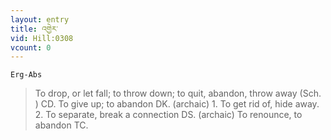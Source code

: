 ```yaml
---
layout: entry
title: འགྱེར་
vid: Hill:0308
vcount: 0
---
```

`Erg-Abs`
> To drop, or let fall; to throw down; to quit, abandon, throw away (Sch\.
) CD\.
 To give up; to abandon DK\.
 (archaic) 1\.
 To get rid of, hide away\.
 2\.
 To separate, break a connection DS\.
 (archaic) To renounce, to abandon TC\.

